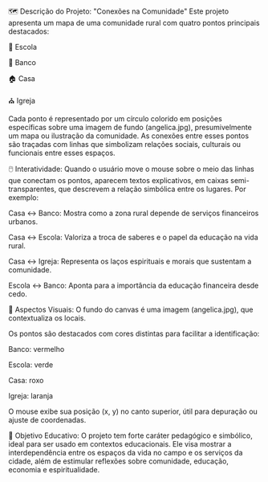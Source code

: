 🗺️ Descrição do Projeto: "Conexões na Comunidade"
Este projeto apresenta um mapa de uma comunidade rural com quatro pontos principais destacados:

🏫 Escola

🏦 Banco

🏠 Casa

⛪ Igreja

Cada ponto é representado por um círculo colorido em posições específicas sobre uma imagem de fundo (angelica.jpg), presumivelmente um mapa ou ilustração da comunidade. As conexões entre esses pontos são traçadas com linhas que simbolizam relações sociais, culturais ou funcionais entre esses espaços.

🖱️ Interatividade:
Quando o usuário move o mouse sobre o meio das linhas que conectam os pontos, aparecem textos explicativos, em caixas semi-transparentes, que descrevem a relação simbólica entre os lugares. Por exemplo:

Casa ↔ Banco: Mostra como a zona rural depende de serviços financeiros urbanos.

Casa ↔ Escola: Valoriza a troca de saberes e o papel da educação na vida rural.

Casa ↔ Igreja: Representa os laços espirituais e morais que sustentam a comunidade.

Escola ↔ Banco: Aponta para a importância da educação financeira desde cedo.

🎨 Aspectos Visuais:
O fundo do canvas é uma imagem (angelica.jpg), que contextualiza os locais.

Os pontos são destacados com cores distintas para facilitar a identificação:

Banco: vermelho

Escola: verde

Casa: roxo

Igreja: laranja

O mouse exibe sua posição (x, y) no canto superior, útil para depuração ou ajuste de coordenadas.

🧠 Objetivo Educativo:
O projeto tem forte caráter pedagógico e simbólico, ideal para ser usado em contextos educacionais. Ele visa mostrar a interdependência entre os espaços da vida no campo e os serviços da cidade, além de estimular reflexões sobre comunidade, educação, economia e espiritualidade.
